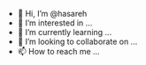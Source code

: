 - 👋 Hi, I’m @hasareh
- 👀 I’m interested in ...
- 🌱 I’m currently learning ...
- 💞️ I’m looking to collaborate on ...
- 📫 How to reach me ...

<!---
hasareh/hasareh is a ✨ special ✨ repository because its `README.md` (this file) appears on your GitHub profile.
You can click the Preview link to take a look at your changes.
--->
